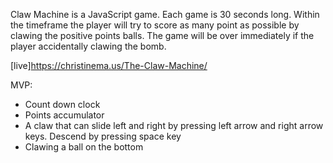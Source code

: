 Claw Machine is a JavaScript game.  Each game is 30 seconds long. Within the timeframe the player will try to score as many point as possible by clawing the positive points balls. The game will be over immediately if the player accidentally clawing the bomb.

[live]https://christinema.us/The-Claw-Machine/

MVP:
* Count down clock
* Points accumulator
* A claw that can slide left and right by pressing left arrow and right arrow keys. Descend by pressing space key
* Clawing a ball on the bottom
